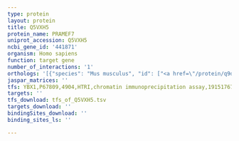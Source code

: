```yaml
---
type: protein
layout: protein
title: Q5VXH5
protein_name: PRAMEF7
uniprot_accession: Q5VXH5
ncbi_gene_id: '441871'
organism: Homo sapiens
function: target gene
number_of_interactions: '1'
orthologs: '[{"species": "Mus musculus", "id": ["<a href=\"/protein/q9d2f1\">Q9D2F1</a>"]}, {"species": "Rattus norvegicus", "id": ["D4A203", "<a href=\"/protein/f1m2q6\">F1M2Q6</a>", "<a href=\"/protein/a0a0g2k364\">A0A0G2K364</a>"]}]'
jaspar_matrices: ''
tfs: YBX1,P67809,4904,HTRI,chromatin immunoprecipitation assay,19151767%5Buid%5D+OR+22900683%5Buid%5D,No
targets: ''
tfs_download: tfs_of_Q5VXH5.tsv
targets_download: ''
bindingSites_download: ''
binding_sites_ls: ''

---
```

